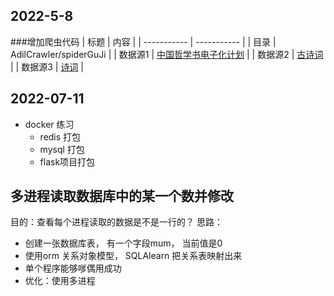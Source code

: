 
## 2022-5-8
###增加爬虫代码
| 标题         | 内容 |
| ----------- | ----------- |
| 目录      |    AdilCrawler/spiderGuJi    |
| 数据源1   | [中国哲学书电子化计划](https://ctext.org/zhs)  |
| 数据源2   | [古诗词](https://so.gushiwen.cn/guwen/s)  |
| 数据源3   | [诗词](https://gj.zdic.net/list.php?caid=47)  |

## 2022-07-11
* docker 练习
  * redis 打包
  * mysql 打包
  * flask项目打包

## 多进程读取数据库中的某一个数并修改
目的：查看每个进程读取的数据是不是一行的？
思路：
  * 创建一张数据库表， 有一个字段mum， 当前值是0
  * 使用orm 关系对象模型， SQLAlearn 把关系表映射出来
  * 单个程序能够嗲偶用成功
  * 优化：使用多进程
  
